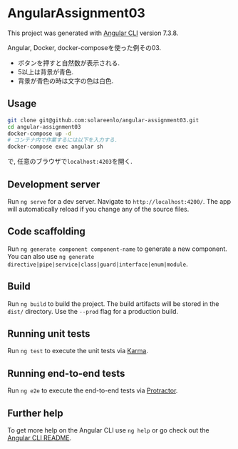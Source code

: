 # AngularAssignment03
This project was generated with [Angular CLI](https://github.com/angular/angular-cli) version 7.3.8.

Angular, Docker, docker-composeを使った例その03.

- ボタンを押すと自然数が表示される.
- 5以上は背景が青色.
- 背景が青色の時は文字の色は白色.

## Usage
```bash
git clone git@github.com:solareenlo/angular-assignment03.git
cd angular-assignment03
docker-compose up -d
# コンテナ内で作業するには以下を入力する.
docker-compose exec angular sh
```
で, 任意のブラウザで`localhost:4203`を開く.

## Development server

Run `ng serve` for a dev server. Navigate to `http://localhost:4200/`. The app will automatically reload if you change any of the source files.

## Code scaffolding

Run `ng generate component component-name` to generate a new component. You can also use `ng generate directive|pipe|service|class|guard|interface|enum|module`.

## Build

Run `ng build` to build the project. The build artifacts will be stored in the `dist/` directory. Use the `--prod` flag for a production build.

## Running unit tests

Run `ng test` to execute the unit tests via [Karma](https://karma-runner.github.io).

## Running end-to-end tests

Run `ng e2e` to execute the end-to-end tests via [Protractor](http://www.protractortest.org/).

## Further help

To get more help on the Angular CLI use `ng help` or go check out the [Angular CLI README](https://github.com/angular/angular-cli/blob/master/README.md).
